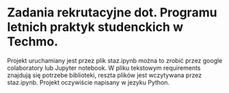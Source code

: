 # Zadania rekrutacyjne dot. Programu letnich praktyk studenckich w Techmo.
Projekt uruchamiany jest przez plik staz.ipynb można to zrobić przez google colaboratory lub Jupyter notebook. 
W pliku tekstowym requirements znajdują się potrzebe biblioteki, reszta plików jest wczytywana przez staz.ipynb.
Projekt oczywiście napisany w jezyku Python.
